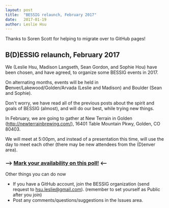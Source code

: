 ```yaml
---
layout: post
title:  "BESSIG relaunch, February 2017"
date:   2017-01-19
author: Leslie Hsu
---
```

Thanks to Soren Scott for helping to migrate over to GitHub pages! 

## B(D)ESSIG relaunch, February 2017

We (Leslie Hsu, Madison Langseth, Sean Gordon, and Sophie Hou) have been chosen, and have agreed, to organize some BESSIG events in 2017.

On alternating months, events will be held in **D**enver/Lakewood/Golden/Arvada (Leslie and Madison) and Boulder (Sean and Sophie).

Don't worry, we have read all of the previous posts about the spirit and goals of BESSIG (almost), and will do our best, while trying new things.

In February, we are going to gather at New Terrain in Golden (http://newterrainbrewing.com/), 16401 Table Mountain Pkwy, Golden, CO 80403.

We will meet at 5:00pm, and instead of a presentation this time, will use the day to meet each other (there may be new attendees from the (D)enver area).

### --> [Mark your availability on this poll!](http://doodle.com/poll/b5x5ahdkuitsugc8) <--

Other things you can do now
* If you have a GitHub account, join the BESSIG organization (send request to hsu.leslie@gmail.com). (remember to set yourself as Public after you join)
* Post any comments/questions/suggestions in the Issues area. 
